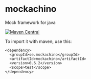 # mockachino
Mock framework for java

[![Maven Central](https://maven-badges.herokuapp.com/maven-central/se.mockachino/mockachino/badge.svg)](https://maven-badges.herokuapp.com/maven-central/se.mockachino/mockachino)

To import it with maven, use this:

    <dependency>
      <groupId>se.mockachino</groupId>
      <artifactId>mockachino</artifactId>
      <version>0.6.2</version>
      <scope>test</scope>
    </dependency>
